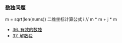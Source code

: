 ### 数独问题

m = sqrt(len(nums))
二维坐标计算公式 i // m * m + j * m

+ [36. 有效的数独](https://leetcode-cn.com/problems/valid-sudoku/)
+ [37. 解数独](https://leetcode-cn.com/problems/sudoku-solver/)
